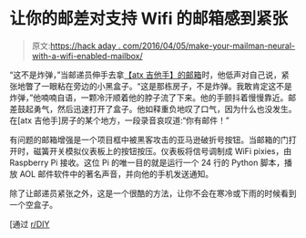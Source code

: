 # 让你的邮差对支持 Wifi 的邮箱感到紧张

> 原文:[https://hack aday . com/2016/04/05/make-your-mailman-neural-with-a-wifi-enabled-mailbox/](https://hackaday.com/2016/04/05/make-your-mailman-nervous-with-a-wifi-enabled-mailbox/)

“这不是炸弹，”当邮递员伸手去拿[【atx 吉他手】的邮箱](http://imgur.com/a/Xz9Iu)时，他低声对自己说，紧张地瞥了一眼粘在旁边的小黑盒子。“这是那栋房子，不是炸弹。我敢肯定这不是炸弹，”他喃喃自语，一颗冷汗顺着他的脖子流了下来。他的手颤抖着慢慢靠近。邮差鼓起勇气，然后迅速打开了盒子。他如释重负地叹了口气，因为什么也没发生。在[atx 吉他手]房子的某个地方，一段录音哀叹道:“你有邮件！”

有问题的邮箱增强是一个项目框中被黑客攻击的亚马逊破折号按钮。当邮箱的门打开时，磁簧开关模拟仪表板上的按钮按压。仪表板将信号调制成 WiFi pixies，由 Raspberry Pi 接收。这位 Pi 的唯一目的就是运行一个 24 行的 Python 脚本，播放 AOL 邮件软件中的著名声音，并向他的手机发送通知。

除了让邮递员紧张之外，这是一个很酷的方法，让你不会在寒冷或下雨的时候看到一个空盒子。

[通过 [r/DIY](https://www.reddit.com/r/DIY/comments/3oxr3i/wifi_mailbox_sensor/)